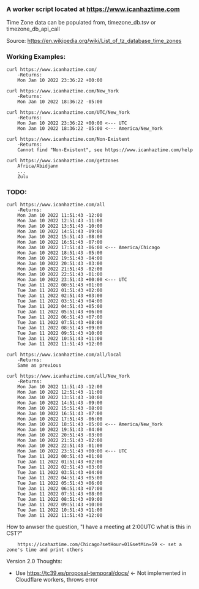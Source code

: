 
### A worker script located at https://www.icanhaztime.com

Time Zone data can be populated from, timezone_db.tsv or timezone_db_api_call

Source: https://en.wikipedia.org/wiki/List_of_tz_database_time_zones

### Working Examples: 
```
curl https://www.icanhaztime.com/
    -Returns:
    Mon Jan 10 2022 23:36:22 +00:00
```
```
curl https://www.icanhaztime.com/New_York
    -Returns:
    Mon Jan 10 2022 18:36:22 -05:00
```
```
curl https://www.icanhaztime.com/UTC/New_York
    -Returns:
    Mon Jan 10 2022 23:36:22 +00:00 <--- UTC
    Mon Jan 10 2022 18:36:22 -05:00 <--- America/New_York
```
```
curl https://www.icanhaztime.com/Non-Existent
    -Returns:
    Cannot find "Non-Existent", see https://www.icanhaztime.com/help
```
```
curl https://www.icanhaztime.com/getzones
    Africa/Abidjann
    ...
    Zulu
```

### TODO: 

```
curl https://www.icanhaztime.com/all
    -Returns:
    Mon Jan 10 2022 11:51:43 -12:00
    Mon Jan 10 2022 12:51:43 -11:00
    Mon Jan 10 2022 13:51:43 -10:00
    Mon Jan 10 2022 14:51:43 -09:00
    Mon Jan 10 2022 15:51:43 -08:00
    Mon Jan 10 2022 16:51:43 -07:00
    Mon Jan 10 2022 17:51:43 -06:00 <--- America/Chicago
    Mon Jan 10 2022 18:51:43 -05:00
    Mon Jan 10 2022 19:51:43 -04:00
    Mon Jan 10 2022 20:51:43 -03:00
    Mon Jan 10 2022 21:51:43 -02:00
    Mon Jan 10 2022 22:51:43 -01:00
    Mon Jan 10 2022 23:51:43 +00:00 <--- UTC
    Tue Jan 11 2022 00:51:43 +01:00
    Tue Jan 11 2022 01:51:43 +02:00
    Tue Jan 11 2022 02:51:43 +03:00
    Tue Jan 11 2022 03:51:43 +04:00
    Tue Jan 11 2022 04:51:43 +05:00
    Tue Jan 11 2022 05:51:43 +06:00
    Tue Jan 11 2022 06:51:43 +07:00
    Tue Jan 11 2022 07:51:43 +08:00
    Tue Jan 11 2022 08:51:43 +09:00
    Tue Jan 11 2022 09:51:43 +10:00
    Tue Jan 11 2022 10:51:43 +11:00
    Tue Jan 11 2022 11:51:43 +12:00
```
```
curl https://www.icanhaztime.com/all/local
    -Returns:
    Same as previous
```
```
curl https://www.icanhaztime.com/all/New_York
    -Returns:
    Mon Jan 10 2022 11:51:43 -12:00
    Mon Jan 10 2022 12:51:43 -11:00
    Mon Jan 10 2022 13:51:43 -10:00
    Mon Jan 10 2022 14:51:43 -09:00
    Mon Jan 10 2022 15:51:43 -08:00
    Mon Jan 10 2022 16:51:43 -07:00
    Mon Jan 10 2022 17:51:43 -06:00
    Mon Jan 10 2022 18:51:43 -05:00 <--- America/New_York
    Mon Jan 10 2022 19:51:43 -04:00
    Mon Jan 10 2022 20:51:43 -03:00
    Mon Jan 10 2022 21:51:43 -02:00
    Mon Jan 10 2022 22:51:43 -01:00
    Mon Jan 10 2022 23:51:43 +00:00 <--- UTC
    Tue Jan 11 2022 00:51:43 +01:00
    Tue Jan 11 2022 01:51:43 +02:00
    Tue Jan 11 2022 02:51:43 +03:00
    Tue Jan 11 2022 03:51:43 +04:00
    Tue Jan 11 2022 04:51:43 +05:00
    Tue Jan 11 2022 05:51:43 +06:00
    Tue Jan 11 2022 06:51:43 +07:00
    Tue Jan 11 2022 07:51:43 +08:00
    Tue Jan 11 2022 08:51:43 +09:00
    Tue Jan 11 2022 09:51:43 +10:00
    Tue Jan 11 2022 10:51:43 +11:00
    Tue Jan 11 2022 11:51:43 +12:00
```

How to anwser the question, "I have a meeting at 2:00UTC what is this in CST?"
 
```
	https://icahaztime.com/Chicago?setHour=01&setMin=59 <- set a zone's time and print others 
```

Version 2.0 Thoughts:
- Use https://tc39.es/proposal-temporal/docs/  <- Not implemented in Cloudflare workers, throws error 
